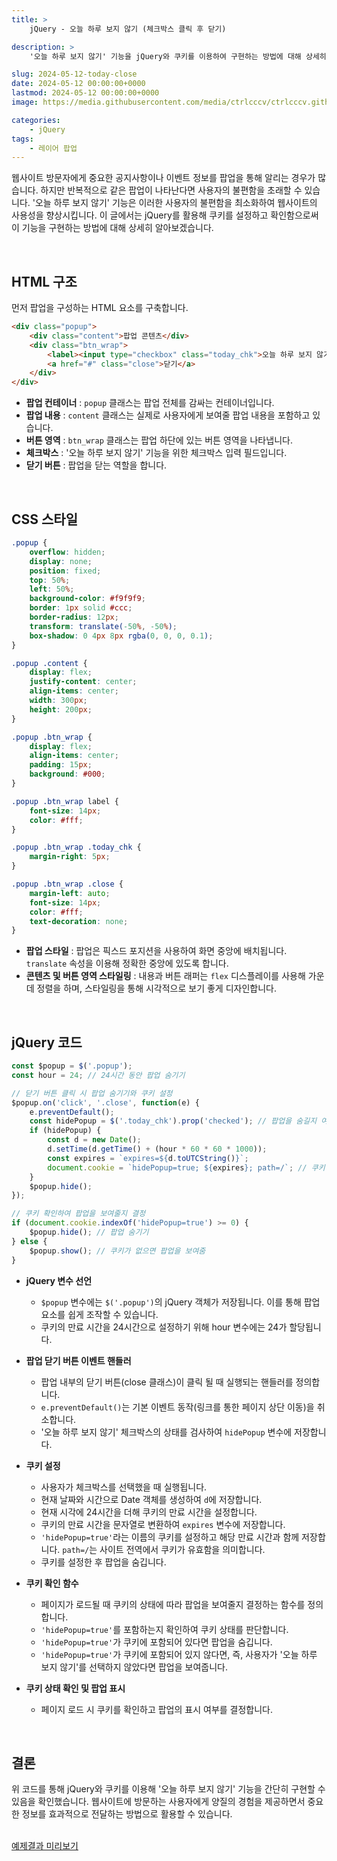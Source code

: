```yaml
---
title: >  
    jQuery - 오늘 하루 보지 않기 (체크박스 클릭 후 닫기)

description: >  
    '오늘 하루 보지 않기' 기능을 jQuery와 쿠키를 이용하여 구현하는 방법에 대해 상세히 설명합니다. 사용자 경험을 방해하지 않는 효율적인 팝업 관리 방식을 배울 수 있습니다.

slug: 2024-05-12-today-close
date: 2024-05-12 00:00:00+0000
lastmod: 2024-05-12 00:00:00+0000
image: https://media.githubusercontent.com/media/ctrlcccv/ctrlcccv.github.io/master/assets/img/post/2024-05-12-today-close.webp

categories:
    - jQuery
tags:
    - 레이어 팝업
---
```

웹사이트 방문자에게 중요한 공지사항이나 이벤트 정보를 팝업을 통해 알리는 경우가 많습니다. 하지만 반복적으로 같은 팝업이 나타난다면 사용자의 불편함을 초래할 수 있습니다. '오늘 하루 보지 않기' 기능은 이러한 사용자의 불편함을 최소화하여 웹사이트의 사용성을 향상시킵니다. 이 글에서는 jQuery를 활용해 쿠키를 설정하고 확인함으로써 이 기능을 구현하는 방법에 대해 상세히 알아보겠습니다.  


<div class="ads_wrap">
<ins class="adsbygoogle"
     style="display:block; text-align:center;"
     data-ad-layout="in-article"
     data-ad-format="fluid"
     data-ad-client="ca-pub-8535540836842352"
     data-ad-slot="2974559225"></ins>
<script>
     (adsbygoogle = window.adsbygoogle || []).push({});
</script>
</div>

<br>

## HTML 구조

먼저 팝업을 구성하는 HTML 요소를 구축합니다.

```html
<div class="popup">
    <div class="content">팝업 콘텐츠</div>
    <div class="btn_wrap">
        <label><input type="checkbox" class="today_chk">오늘 하루 보지 않기</label>
        <a href="#" class="close">닫기</a>
    </div>
</div>
```

* **팝업 컨테이너** : `popup` 클래스는 팝업 전체를 감싸는 컨테이너입니다.
* **팝업 내용** : `content` 클래스는 실제로 사용자에게 보여줄 팝업 내용을 포함하고 있습니다.
* **버튼 영역** : `btn_wrap` 클래스는 팝업 하단에 있는 버튼 영역을 나타냅니다.
* **체크박스** : '오늘 하루 보지 않기' 기능을 위한 체크박스 입력 필드입니다.
* **닫기 버튼** : 팝업을 닫는 역할을 합니다.

<br>

## CSS 스타일
```css
.popup {
    overflow: hidden;
    display: none;
    position: fixed;
    top: 50%;
    left: 50%;
    background-color: #f9f9f9;
    border: 1px solid #ccc;
    border-radius: 12px;
    transform: translate(-50%, -50%);
    box-shadow: 0 4px 8px rgba(0, 0, 0, 0.1);
}

.popup .content {
    display: flex;
    justify-content: center;
    align-items: center;
    width: 300px;
    height: 200px;
}

.popup .btn_wrap {
    display: flex;
    align-items: center;
    padding: 15px;
    background: #000;
}

.popup .btn_wrap label {
    font-size: 14px;
    color: #fff;
}

.popup .btn_wrap .today_chk {
    margin-right: 5px;
}

.popup .btn_wrap .close {
    margin-left: auto;
    font-size: 14px;
    color: #fff;
    text-decoration: none;
}

```
* **팝업 스타일** : 팝업은 픽스드 포지션을 사용하여 화면 중앙에 배치됩니다. `translate` 속성을 이용해 정확한 중앙에 있도록 합니다.
* **콘텐츠 및 버튼 영역 스타일링** : 내용과 버튼 래퍼는 `flex` 디스플레이를 사용해 가운데 정렬을 하며, 스타일링을 통해 시각적으로 보기 좋게 디자인합니다.

<br>

## jQuery 코드
```javascript
const $popup = $('.popup');
const hour = 24; // 24시간 동안 팝업 숨기기

// 닫기 버튼 클릭 시 팝업 숨기기와 쿠키 설정
$popup.on('click', '.close', function(e) {
    e.preventDefault();
    const hidePopup = $('.today_chk').prop('checked'); // 팝업을 숨길지 여부
    if (hidePopup) {
        const d = new Date();
        d.setTime(d.getTime() + (hour * 60 * 60 * 1000));
        const expires = `expires=${d.toUTCString()}`;
        document.cookie = `hidePopup=true; ${expires}; path=/`; // 쿠키 설정
    }
    $popup.hide();
});

// 쿠키 확인하여 팝업을 보여줄지 결정
if (document.cookie.indexOf('hidePopup=true') >= 0) {
    $popup.hide(); // 팝업 숨기기
} else {
    $popup.show(); // 쿠키가 없으면 팝업을 보여줌
}
```


<div class="ads_wrap">
<ins class="adsbygoogle"
     style="display:block; text-align:center;"
     data-ad-layout="in-article"
     data-ad-format="fluid"
     data-ad-client="ca-pub-8535540836842352"
     data-ad-slot="2974559225"></ins>
<script>
     (adsbygoogle = window.adsbygoogle || []).push({});
</script>
</div>

- **jQuery 변수 선언**
  - `$popup` 변수에는 `$('.popup')`의 jQuery 객체가 저장됩니다. 이를 통해 팝업 요소를 쉽게 조작할 수 있습니다.
  - 쿠키의 만료 시간을 24시간으로 설정하기 위해 hour 변수에는 24가 할당됩니다.

- **팝업 닫기 버튼 이벤트 핸들러**
  - 팝업 내부의 닫기 버튼(close 클래스)이 클릭 될 때 실행되는 핸들러를 정의합니다.
  - `e.preventDefault()`는 기본 이벤트 동작(링크를 통한 페이지 상단 이동)을 취소합니다.
  - '오늘 하루 보지 않기' 체크박스의 상태를 검사하여 `hidePopup` 변수에 저장합니다.

- **쿠키 설정**
  - 사용자가 체크박스를 선택했을 때 실행됩니다.
  - 현재 날짜와 시간으로 Date 객체를 생성하여 `d`에 저장합니다.
  - 현재 시각에 24시간을 더해 쿠키의 만료 시간을 설정합니다.
  - 쿠키의 만료 시간을 문자열로 변환하여 `expires` 변수에 저장합니다.
  - `'hidePopup=true'`라는 이름의 쿠키를 설정하고 해당 만료 시간과 함께 저장합니다. `path=/`는 사이트 전역에서 쿠키가 유효함을 의미합니다.
  - 쿠키를 설정한 후 팝업을 숨깁니다.

- **쿠키 확인 함수**
  - 페이지가 로드될 때 쿠키의 상태에 따라 팝업을 보여줄지 결정하는 함수를 정의합니다.
  - `'hidePopup=true'`를 포함하는지 확인하여 쿠키 상태를 판단합니다.
  - `'hidePopup=true'`가 쿠키에 포함되어 있다면 팝업을 숨깁니다.
  - `'hidePopup=true'`가 쿠키에 포함되어 있지 않다면, 즉, 사용자가 '오늘 하루 보지 않기'를 선택하지 않았다면 팝업을 보여줍니다.

- **쿠키 상태 확인 및 팝업 표시**
  - 페이지 로드 시 쿠키를 확인하고 팝업의 표시 여부를 결정합니다.
  
<br>

## 결론
위 코드를 통해 jQuery와 쿠키를 이용해 '오늘 하루 보지 않기' 기능을 간단히 구현할 수 있음을 확인했습니다. 웹사이트에 방문하는 사용자에게 양질의 경험을 제공하면서 중요한 정보를 효과적으로 전달하는 방법으로 활용할 수 있습니다.  

<br>

<div class="btn_wrap">
    <a href="https://ctrlcccv.github.io/ctrlcccv-demo/2024-05-12-today-close/" target="_blank">예제결과 미리보기</a>
</div>
